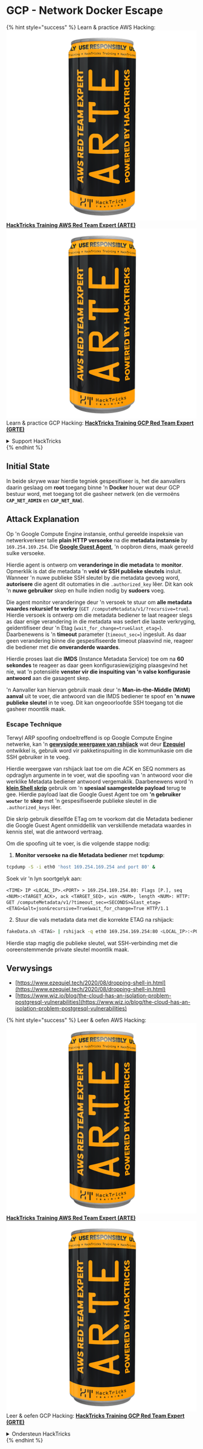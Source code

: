 # GCP - Network Docker Escape

{% hint style="success" %}
Learn & practice AWS Hacking:<img src="../../../.gitbook/assets/image (1) (1) (1).png" alt="" data-size="line">[**HackTricks Training AWS Red Team Expert (ARTE)**](https://training.hacktricks.xyz/courses/arte)<img src="../../../.gitbook/assets/image (1) (1) (1).png" alt="" data-size="line">\
Learn & practice GCP Hacking: <img src="../../../.gitbook/assets/image (2).png" alt="" data-size="line">[**HackTricks Training GCP Red Team Expert (GRTE)**<img src="../../../.gitbook/assets/image (2).png" alt="" data-size="line">](https://training.hacktricks.xyz/courses/grte)

<details>

<summary>Support HackTricks</summary>

* Check the [**subscription plans**](https://github.com/sponsors/carlospolop)!
* **Join the** 💬 [**Discord group**](https://discord.gg/hRep4RUj7f) or the [**telegram group**](https://t.me/peass) or **follow** us on **Twitter** 🐦 [**@hacktricks\_live**](https://twitter.com/hacktricks_live)**.**
* **Share hacking tricks by submitting PRs to the** [**HackTricks**](https://github.com/carlospolop/hacktricks) and [**HackTricks Cloud**](https://github.com/carlospolop/hacktricks-cloud) github repos.

</details>
{% endhint %}

## Initial State

In beide skrywe waar hierdie tegniek gespesifiseer is, het die aanvallers daarin geslaag om **root** toegang binne 'n **Docker** houer wat deur GCP bestuur word, met toegang tot die gasheer netwerk (en die vermoëns **`CAP_NET_ADMIN`** en **`CAP_NET_RAW`**).

## Attack Explanation

Op 'n Google Compute Engine instansie, onthul gereelde inspeksie van netwerkverkeer talle **plain HTTP versoeke** na die **metadata instansie** by `169.254.169.254`. Die [**Google Guest Agent**](https://github.com/GoogleCloudPlatform/guest-agent), 'n oopbron diens, maak gereeld sulke versoeke.

Hierdie agent is ontwerp om **veranderinge in die metadata** te **monitor**. Opmerklik is dat die metadata 'n **veld vir SSH publieke sleutels** insluit. Wanneer 'n nuwe publieke SSH sleutel by die metadata gevoeg word, **autorisere** die agent dit outomaties in die `.authorized_key` lêer. Dit kan ook 'n **nuwe gebruiker** skep en hulle indien nodig by **sudoers** voeg.

Die agent monitor veranderinge deur 'n versoek te stuur om **alle metadata waardes rekursief te verkry** (`GET /computeMetadata/v1/?recursive=true`). Hierdie versoek is ontwerp om die metadata bediener te laat reageer slegs as daar enige verandering in die metadata was sedert die laaste verkryging, geïdentifiseer deur 'n Etag (`wait_for_change=true&last_etag=`). Daarbenewens is 'n **timeout** parameter (`timeout_sec=`) ingesluit. As daar geen verandering binne die gespesifiseerde timeout plaasvind nie, reageer die bediener met die **onveranderde waardes**.

Hierdie proses laat die **IMDS** (Instance Metadata Service) toe om na **60 sekondes** te reageer as daar geen konfigurasiewijziging plaasgevind het nie, wat 'n potensiële **venster vir die inspuiting van 'n valse konfigurasie antwoord** aan die gasagent skep.

'n Aanvaller kan hiervan gebruik maak deur 'n **Man-in-the-Middle (MitM) aanval** uit te voer, die antwoord van die IMDS bediener te spoof en **'n nuwe publieke sleutel** in te voeg. Dit kan ongeoorloofde SSH toegang tot die gasheer moontlik maak.

### Escape Technique

Terwyl ARP spoofing ondoeltreffend is op Google Compute Engine netwerke, kan 'n [**gewysigde weergawe van rshijack**](https://github.com/ezequielpereira/rshijack) wat deur [**Ezequiel**](https://www.ezequiel.tech/2020/08/dropping-shell-in.html) ontwikkel is, gebruik word vir pakketinspuiting in die kommunikasie om die SSH gebruiker in te voeg.

Hierdie weergawe van rshijack laat toe om die ACK en SEQ nommers as opdraglyn argumente in te voer, wat die spoofing van 'n antwoord voor die werklike Metadata bediener antwoord vergemaklik. Daarbenewens word 'n [**klein Shell skrip**](https://gist.github.com/ezequielpereira/914c2aae463409e785071213b059f96c#file-fakedata-sh) gebruik om 'n **spesiaal saamgestelde payload** terug te gee. Hierdie payload laat die Google Guest Agent toe om **'n gebruiker `wouter`** te **skep** met 'n gespesifiseerde publieke sleutel in die `.authorized_keys` lêer.

Die skrip gebruik dieselfde ETag om te voorkom dat die Metadata bediener die Google Guest Agent onmiddellik van verskillende metadata waardes in kennis stel, wat die antwoord vertraag.

Om die spoofing uit te voer, is die volgende stappe nodig:

1. **Monitor versoeke na die Metadata bediener** met **tcpdump**:
```bash
tcpdump -S -i eth0 'host 169.254.169.254 and port 80' &
```
Soek vir 'n lyn soortgelyk aan:
```
<TIME> IP <LOCAL_IP>.<PORT> > 169.254.169.254.80: Flags [P.], seq <NUM>:<TARGET_ACK>, ack <TARGET_SEQ>, win <NUM>, length <NUM>: HTTP: GET /computeMetadata/v1/?timeout_sec=<SECONDS>&last_etag=<ETAG>&alt=json&recursive=True&wait_for_change=True HTTP/1.1
```
2. Stuur die vals metadata data met die korrekte ETAG na rshijack:
```bash
fakeData.sh <ETAG> | rshijack -q eth0 169.254.169.254:80 <LOCAL_IP>:<PORT> <TARGET_SEQ> <TARGET_ACK>; ssh -i id_rsa -o StrictHostKeyChecking=no wouter@localhost
```
Hierdie stap magtig die publieke sleutel, wat SSH-verbinding met die ooreenstemmende private sleutel moontlik maak.

## Verwysings

* [https://www.ezequiel.tech/2020/08/dropping-shell-in.html](https://www.ezequiel.tech/2020/08/dropping-shell-in.html)
* [https://www.wiz.io/blog/the-cloud-has-an-isolation-problem-postgresql-vulnerabilities](https://www.wiz.io/blog/the-cloud-has-an-isolation-problem-postgresql-vulnerabilities)

{% hint style="success" %}
Leer & oefen AWS Hacking:<img src="../../../.gitbook/assets/image (1) (1) (1).png" alt="" data-size="line">[**HackTricks Training AWS Red Team Expert (ARTE)**](https://training.hacktricks.xyz/courses/arte)<img src="../../../.gitbook/assets/image (1) (1) (1).png" alt="" data-size="line">\
Leer & oefen GCP Hacking: <img src="../../../.gitbook/assets/image (2).png" alt="" data-size="line">[**HackTricks Training GCP Red Team Expert (GRTE)**<img src="../../../.gitbook/assets/image (2).png" alt="" data-size="line">](https://training.hacktricks.xyz/courses/grte)

<details>

<summary>Ondersteun HackTricks</summary>

* Kyk na die [**subskripsie planne**](https://github.com/sponsors/carlospolop)!
* **Sluit aan by die** 💬 [**Discord-groep**](https://discord.gg/hRep4RUj7f) of die [**telegram-groep**](https://t.me/peass) of **volg** ons op **Twitter** 🐦 [**@hacktricks\_live**](https://twitter.com/hacktricks_live)**.**
* **Deel hacking truuks deur PRs in te dien na die** [**HackTricks**](https://github.com/carlospolop/hacktricks) en [**HackTricks Cloud**](https://github.com/carlospolop/hacktricks-cloud) github repos.

</details>
{% endhint %}
